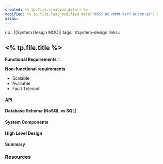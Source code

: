 ```yaml
---
created: <% tp.file.creation_date() %>
modified: <% tp.file.last_modified_date("dddd Do MMMM YYYY HH:mm:ss") %>
alias:
---
```

up::  [[System Design MOC]]
tags:: #system-design
links::
## <% tp.file.title %>


**Functional Requirements**
1.

**Non-functional requirements**
- Scalable
- Available
- Fault Tolerant

#### API


#### Database Schema (NoSQL vs SQL)

#### System Components


#### High Level Design

#### Summary

### Resources
